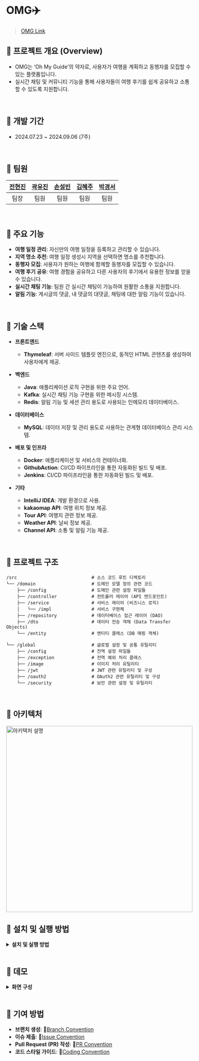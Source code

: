 # OMG✈️
> [OMG Link](http://43.202.189.185:8080/)


## 📌 프로젝트 개요 (Overview)

- OMG는 ‘Oh My Guide’의 약자로, 사용자가 여행을 계획하고 동행자를 모집할 수 있는 플랫폼입니다.
- 실시간 채팅 및 커뮤니티 기능을 통해 사용자들이 여행 후기를 쉽게 공유하고 소통할 수 있도록 지원합니다.
  
<br/>

## 📌 개발 기간
- 2024.07.23 ~ 2024.09.06 (7주)

<br/>

## 📌 팀원

|                                               [전현진](https://github.com/HyeonJinJeon)                                                |                                                    [곽유진](https://github.com/jinijavac)                                                     |                                                    [손설빈](https://github.com/seolbb)                                                     |                                          [김혜주](https://github.com/kimoju01)                                          |                                                    [박경서](https://github.com/kyongseo)                                                     |
|:---------------------------------------------------------------------------------------------------------------------------------:|:---------------------------------------------------------------------------------------------------------------------------------:|:---------------------------------------------------------------------------------------------------------------------------------:|:--------------------------------------------------------------------------------------------------------------------:|:---------------------------------------------------------------------------------------------------------------------------------:|
|                                                                팀장                                                                 |                                                                팀원                                                                 |                                                                팀원                                                                 |                                                     팀원                                                     |                                                                팀원                                                                 | 

<br/>

## 📌 주요 기능
- **여행 일정 관리**: 자신만의 여행 일정을 등록하고 관리할 수 있습니다.
- **지역 명소 추천**: 여행 일정 생성시 지역을 선택하면 명소를 추천합니다.
- **동행자 모집**: 사용자가 원하는 여행에 함께할 동행자를 모집할 수 있습니다.
- **여행 후기 공유**: 여행 경험을 공유하고 다른 사용자의 후기에서 유용한 정보를 얻을 수 있습니다.
- **실시간 채팅 기능**: 팀원 간 실시간 채팅이 가능하여 원활한 소통을 지원합니다.
- **알림 기능**: 게시글의 댓글, 내 댓글의 대댓글, 채팅에 대한 알림 기능이 있습니다.

<br/>

## 📌 기술 스택

- **프론트엔드**
  - **Thymeleaf**: 서버 사이드 템플릿 엔진으로, 동적인 HTML 콘텐츠를 생성하여 사용자에게 제공.

- **백엔드**
  - **Java**: 애플리케이션 로직 구현을 위한 주요 언어.
  - **Kafka**: 실시간 채팅 기능 구현을 위한 메시징 시스템.
  - **Redis**: 알림 기능 및 세션 관리 용도로 사용되는 인메모리 데이터베이스.

- **데이터베이스**
  - **MySQL**: 데이터 저장 및 관리 용도로 사용하는 관계형 데이터베이스 관리 시스템.

- **배포 및 인프라**
  - **Docker**: 애플리케이션 및 서비스의 컨테이너화.
  - **GithubAction**: CI/CD 파이프라인을 통한 자동화된 빌드 및 배포.
  - **Jenkins**: CI/CD 파이프라인을 통한 자동화된 빌드 및 배포.

- **기타**
  - **IntelliJ IDEA**: 개발 환경으로 사용.
  - **kakaomap API**: 여행 위치 정보 제공.
  - **Tour API**: 여행지 관련 정보 제공.
  - **Weather API**: 날씨 정보 제공.
  - **Channel API**: 소통 및 알림 기능 제공.

<br/>

## 📌 프로젝트 구조

    /src                            # 소스 코드 루트 디렉토리
    └── /domain                     # 도메인 모델 정의 관련 코드
        ├── /config                 # 도메인 관련 설정 파일들
        ├── /controller             # 컨트롤러 레이어 (API 엔드포인트)
        ├── /service                # 서비스 레이어 (비즈니스 로직)
        │   └── /impl               # 서비스 구현체
        ├── /repository             # 데이터베이스 접근 레이어 (DAO)
        ├── /dto                    # 데이터 전송 객체 (Data Transfer Objects)
        └── /entity                 # 엔티티 클래스 (DB 매핑 객체)
    
    └── /global                     # 글로벌 설정 및 공통 유틸리티
        ├── /config                 # 전역 설정 파일들
        ├── /exception              # 전역 예외 처리 클래스
        ├── /image                  # 이미지 처리 유틸리티
        ├── /jwt                    # JWT 관련 유틸리티 및 구성
        ├── /oauth2                 # OAuth2 관련 유틸리티 및 구성
        └── /security               # 보안 관련 설정 및 유틸리티
 <br/>

 ## 📌 아키텍처
<img src="https://github.com/user-attachments/assets/d8941a78-9bf3-4a7b-b5a4-49a0e1eb9133" alt="아키텍처 설명" width="500"/>

<br/>
 
## 📌 설치 및 실행 방법
<details>
<summary><strong>설치 및 실행 방법</strong></summary>

### 필수 설치 도구

- **Java 21 버전**: [Java 다운로드 링크](https://www.oracle.com/java/technologies/javase-jdk21-downloads.html)
- **Docker**: [Docker 설치 가이드](https://docs.docker.com/get-docker/)

### 실행 단계

1. **필수 도구 설치**: 위의 링크를 통해 Java 21 버전 및 Docker를 설치합니다.

2. **`docker-compose.yml` 파일 작성**: 프로젝트 디렉토리에 `docker` 폴더를 생성하고, 각 서비스에 맞는 하위 폴더와 `docker-compose.yml` 파일을 작성합니다.

    - **Kafka 폴더 및 `docker-compose.yml` 파일**

      `docker/kafka/docker-compose.yml` 파일 내용:

      ```yaml
      services:
        zookeeper:
          image: bitnami/zookeeper:latest
          ports:
            - "2181:2181"
          environment:
            - ALLOW_ANONYMOUS_LOGIN=yes
 
        kafka:
          image: bitnami/kafka:latest
          ports:
            - "9092:9092"
          environment:
            - KAFKA_CFG_ZOOKEEPER_CONNECT=zookeeper:2181
            - ALLOW_PLAINTEXT_LISTENER=yes
            - KAFKA_CFG_LISTENERS=PLAINTEXT://:9092
            - KAFKA_CFG_ADVERTISED_LISTENERS=PLAINTEXT://localhost:9092
          depends_on:
            - zookeeper
      ```

    - **Redis 폴더 및 `docker-compose.yml` 파일**

      `docker/redis/docker-compose.yml` 파일 내용:

      ```yaml
      services:
        redis:
          image: redis:latest
          container_name: redis
          command: ["redis-server", "--requirepass", "1234"]
          ports:
            - "6379:6379"
          volumes:
            - ./redis-data:/data
      volumes:
        redis-data:
      ```

    - **MySQL 폴더 및 `docker-compose.yml` 파일**

      `docker/mysql/docker-compose.yml` 파일 내용:

      ```yaml
      services:
        vacation-db:
          image: mysql
          restart: always
          environment:
            MYSQL_ROOT_PASSWORD: "1234"
            MYSQL_DATABASE: "example"
            MYSQL_USER: "your_username"
            MYSQL_PASSWORD: "your_password"
          command:
            - "--character-set-server=utf8mb4"
            - "--collation-server=utf8mb4_unicode_ci"
          volumes:
            - "./database/init:/docker-entrypoint-initdb.d/"
            - "./database/datadir:/var/lib/mysql"
          platform: linux/x86_64
          ports:
            - "3306:3306"
      ```

3. **Docker 컨테이너 실행**: 터미널에서 각 서비스의 폴더로 이동하여 Docker Compose 명령어를 실행합니다.

   ```bash
   # Kafka 서비스 실행
   cd docker/kafka
   docker-compose up -d

   # Redis 서비스 실행
   cd ../redis
   docker-compose up -d

   # MySQL 서비스 실행
   cd ../mysql
   docker-compose up -d

4. **데이터베이스에 데이터 추가**: local에서 처음으로 프로젝트를 진행하려고 할 때 city와 role에 관한 초기 데이터를 추가합니다.
    ```sql
    INSERT INTO cities (name) VALUES ('서울'), ('부산'), ('대구'), ('인천'), ('광주'), ('대전'), ('울산'), ('세종'), ('춘천'), ('원주'), ('강릉'), ('동해'), ('태백'), ('속초'), ('삼척'), ('홍천'), ('횡성'), ('평창'), ('정선'), ('영월'), ('수원'), ('고양'), ('용인'), ('성남'), ('부천'), ('남양주'), ('안산'), ('안양'), ('평택'), ('의정부'), ('군포'), ('오산'), ('시흥'), ('하남'), ('의왕'), ('양주'), ('파주'), ('광명'), ('구리'), ('여주'), ('창원'), ('김해'), ('진주'), ('양산'), ('거제'), ('통영'), ('사천'), ('밀양'), ('함안'), ('거창'), ('창녕'), ('산청'), ('의령'), ('고성'), ('하동'), ('합천'), ('포항'), ('경주'), ('구미'), ('김천'), ('안동'), ('영주'), ('상주'), ('문경'), ('경산'), ('영천'), ('청송'), ('영양'), ('봉화'), ('울릉'), ('예천'), ('성주'), ('군위'), ('의성'), ('천안'), ('아산'), ('서산'), ('공주'), ('보령'), ('논산'), ('계룡'), ('당진'), ('홍성'), ('예산'), ('서천'), ('청양'), ('부여'), ('금산'), ('청주'), ('충주'), ('제천'), ('단양'), ('음성'), ('진천'), ('괴산'), ('보은'), ('옥천'), ('영동'), ('여수'), ('순천'), ('목포'), ('나주'), ('광양'), ('담양'), ('곡성'), ('구례'), ('고흥'), ('보성'), ('장흥'), ('강진'), ('해남'), ('완도'), ('진도'), ('신안'), ('무안'), ('영암'), ('전주'), ('군산'), ('익산'), ('남원'), ('정읍'), ('김제'), ('완주'), ('진안'), ('무주'), ('장수'), ('고창'), ('임실'), ('순창'), ('제주'), ('서귀포');
    ```
    ```sql
   INSERT INTO roles (id, name) VALUES (1, 'ROLE_ADMIN');
    INSERT INTO roles (id, name) VALUES (2, 'ROLE_USER');
    ```
</details>

<br/>

## 📌 데모
<details>
<summary><strong>화면 구성</strong></summary>

<div align="center">

### 메인 페이지

|<img src="src/main/resources/static/readmeImage/img_1.png" width="50%"/>|
|:------------------------------------------------------------------------:|
|                                  메인 페이지                                  |

### 회원 가입 및 로그인

|<img src="src/main/resources/static/readmeImage/img_19.png" width="50%"/>|          <img src="src/main/resources/static/readmeImage/img_18.png" width="50%"/>           |
|:-----------------------------------------------------------------------:|:--------------------------------------------------------------------------------------------:|
|                                  회원 가입                                  |                                             로그인                                              |

### 여행 일정 생성

|<img src="src/main/resources/static/readmeImage/img_2.png" width="50%"/>| <img src="src/main/resources/static/readmeImage/img_10.png" width="50%"/> |
|:----------------------------------------------------------------------:|:------------------------------------------------------------------------:|
|                             여행 일정 생성 방법 선택                             |                             기존 일정 참여 (초대코드)                              |
|<img src="src/main/resources/static/readmeImage/img_3.png" width="50%"/>|<img src="src/main/resources/static/readmeImage/img_4.png" width="50%"/>|
|                                 직접 생성                                  |                                  일정 상세                                   |

### 일행 모집 및 여행 후기 게시판

| <img src="src/main/resources/static/readmeImage/img_5.png" width="50%"/> |
|:------------------------------------------------------------------------:|
|                           일행 모집 및 여행 후기 게시글 목록                           |

| <img src="src/main/resources/static/readmeImage/img_7.png" width="50%"/> | <img src="src/main/resources/static/readmeImage/img_8.png" width="50%"/> |
|:------------------------------------------------------------------------:|:------------------------------------------------------------------------:|
|                             여행 후기 게시글 작성 (1)                             |                             여행 후기 게시글 작성 (2)                             |

| <img src="src/main/resources/static/readmeImage/img_9.png" width="50%"/> |
|:------------------------------------------------------------------------:|
|                               일행 모집 게시글 작성                               |

| <img src="src/main/resources/static/readmeImage/img_12.png" width="50%"/> | <img src="src/main/resources/static/readmeImage/img_13.png" width="50%"/> |
|:------------------------------------------------------------------------:|:------------------------------------------------------------------------:|
|                                여행 일정 찜하기                                 |                                   찜 목록                                   |

### 마이 페이지

| <img src="src/main/resources/static/readmeImage/img_11.png" width="50%"/> | <img src="src/main/resources/static/readmeImage/img_15.png" width="50%"/> |
|:-------------------------------------------------------------------------:|:-------------------------------------------------------------------------:|
|                                 나의 여행 관리                                  |                                 회원 정보 수정                                  |

### 채팅

| <img src="src/main/resources/static/readmeImage/img_16.png" width="50%"/> |
|:-------------------------------------------------------------------------:|
|                                   팀 채팅                                    |

### 알림

| <img src="src/main/resources/static/readmeImage/img_17.png" width="50%"/> |
|:-------------------------------------------------------------------------:|
|                                   댓글 알림                                   |

### 관리자 페이지

| <img src="src/main/resources/static/readmeImage/img_20.png" width="50%"/> | <img src="src/main/resources/static/readmeImage/img_21.png" width="50%"/> | <img src="src/main/resources/static/readmeImage/img_22.png" width="50%"/>   |
|:-------------------------------------------------------------------------:|:-------------------------------------------------------------------------:|:---------------------------------------------------------------------------:|
|                                  사용자 목록                                   |                                  게시글 목록                                   |                                    공지사항                                     |

</div>

</details>

<br/>

## 📌 기여 방법

- **브랜치 생성**: 📑[Branch Convention](https://github.com/oh-my-guide/OMG_project/wiki/Branch-Convention)
- **이슈 제출**: 📑[Issue Convention](https://github.com/oh-my-guide/OMG_project/wiki/Issue-Convention)
- **Pull Request (PR) 작성**: 📑[PR Convention](https://github.com/oh-my-guide/OMG_project/wiki/PR-Convention)
- **코드 스타일 가이드**: 📑[Coding Convention](https://github.com/oh-my-guide/OMG_project/wiki/Coding-Convention)

<br/>

